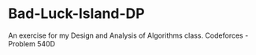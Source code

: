 # Bad-Luck-Island-DP
An exercise for my Design and Analysis of Algorithms class.  Codeforces - Problem 540D
